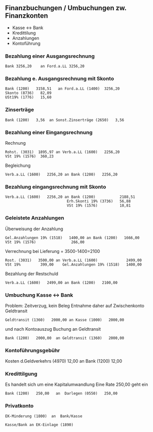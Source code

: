 ## Finanzbuchungen / Umbuchungen zw. Finanzkonten

* Kasse <-> Bank
* Kredittilung
* Anzahlungen
* Kontoführung

### Bezahlung einer Ausgangsrechnung

	Bank 3256,20	an Ford.a.LL 3256,20

### Bezahlung e. Ausgangsrechnung mit Skonto

	Bank (1200)   3158,51	an Ford.a.LL (1400)  3256,20
	Skonto (8736)   82,09
	USt19% (1776)   15,60

### Zinserträge

	Bank (1200)   3,56  an Sonst.Zinserträge (2650)   3,56

### Bezahlung einer Eingangsrechnung

Rechnung

	Rohst. (3031)  1895,97 an Verb.a.LL (1600)   2256,20
	VSt 19% (1576)  360,23

Begleichung

	Verb.a.LL (1600)   2256,20 an Bank (1200)   2256,20

### Bezahlung eingangsrechnung mit Skonto

	Verb.a.LL (1600)   2256,20 an Bank (1200)           2188,51
								Erh.Skonti 19% (3736)   56,88
								VSt 19% (1576)          10,81

### Geleistete Anzahlungen

Überweisung der Anzahlung

	Gel.Anzahlungen 19% (1518)   1400,00 an Bank (1200)   1666,00
	VSt 19% (1576)                266,00

Verrechnung bei Lieferung = 3500-1400=2100

	Rost. (3031)   3500,00 an Verb.a.LL (1600)             2499,00
	VSt 19%         399,00    Gel.Anzahlungen 19% (1518)   1400,00

Bezahlung der Restschuld

	Verb.a.LL (1600)   2499,00 an Bank (1200)   2100,00

### Umbuchung Kasse <-> Bank

Problem: Zeitverzug, kein Beleg
Entnahme daher auf Zwischenkonto Geldtransit

	Geldtransit (1360)   2000,00 an Kasse (1000)   2000,00

und nach Kontoauszug Buchung an Geldtransit

	Bank (1200)   2000,00  an Geldtransit (1360)   2000,00

### Kontoführungsgebühr

Kosten d.Geldverkehrs (4970)   12,00 an Bank (1200)   12,00

### Kredittilgung

Es handelt sich um eine Kapitalumwandlung
Eine Rate 250,00 geht ein

	Bank (1200)   250,00   an  Darlegen (0550)   250,00

### Privatkonto

	EK-Minderung (1800)  an  Bank/Kasse

	Kasse/Bank an EK-Einlage (1890)


